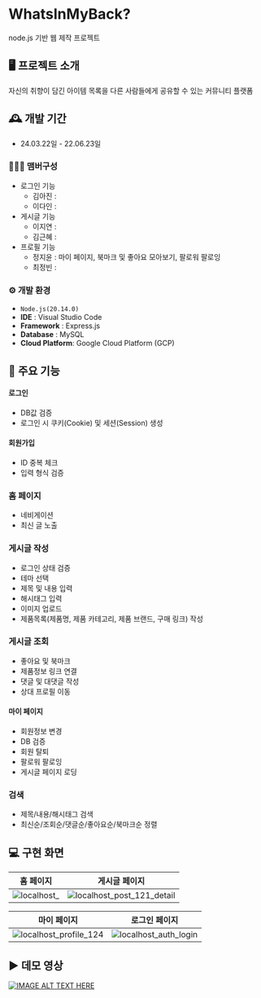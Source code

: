 # WhatsInMyBack?
node.js 기반 웹 제작 프로젝트


## 🖥️ 프로젝트 소개
자신의 취향이 담긴 아이템 목록을 다른 사람들에게 공유할 수 있는 커뮤니티 플랫폼
<br>

## 🕰️ 개발 기간
* 24.03.22일 - 22.06.23일

### 🧑‍🤝‍🧑 맴버구성
 - 로그인 기능
   - 김아진 :
   - 이다인 :
 - 게시글 기능
   - 이지연 :
   - 김근혜 :
 - 프로필 기능
   - 정지윤 : 마이 페이지, 북마크 및 좋아요 모아보기, 팔로워 팔로잉
   - 최정빈 : 

### ⚙️ 개발 환경
- `Node.js(20.14.0)`
- **IDE** : Visual Studio Code
- **Framework** : Express.js
- **Database** : MySQL
- **Cloud Platform**: Google Cloud Platform (GCP)

## 📌 주요 기능
#### 로그인 
- DB값 검증
- 로그인 시 쿠키(Cookie) 및 세션(Session) 생성
#### 회원가입 
- ID 중복 체크
- 입력 형식 검증
### 홈 페이지
- 네비게이션
- 최신 글 노출
### 게시글 작성
- 로그인 상태 검증
- 테마 선택
- 제목 및 내용 입력
- 해시태그 입력
- 이미지 업로드
- 제품목록(제품명, 제품 카테고리, 제품 브랜드, 구매 링크) 작성
### 게시글 조회
- 좋아요 및 북마크
- 제품정보 링크 연결
- 댓글 및 대댓글 작성
- 상대 프로필 이동
#### 마이 페이지 
- 회원정보 변경
- DB 검증
- 회원 탈퇴
- 팔로워 팔로잉
- 게시글 페이지 로딩
### 검색
- 제목/내용/해시태그 검색
- 최신순/조회순/댓글순/좋아요순/북마크순 정렬


## 💻 구현 화면
홈 페이지|게시글 페이지
--- | --- | 
![localhost_](https://github.com/JiyunJeong01/WhatsInMyBack/assets/89970899/a838421e-495a-4187-8c3d-dcb053f11257)|![localhost_post_121_detail](https://github.com/JiyunJeong01/WhatsInMyBack/assets/89970899/102803c6-ab66-4f4f-b33b-91fa7bb16cc1)

마이 페이지|로그인 페이지
--- | --- | 
![localhost_profile_124](https://github.com/JiyunJeong01/WhatsInMyBack/assets/89970899/f01a4ad5-ef0a-43bf-bc67-bd1b259513dc)|![localhost_auth_login](https://github.com/JiyunJeong01/WhatsInMyBack/assets/89970899/7f8225d9-f16b-4427-9080-8bb9d5e673de)
## ▶️ 데모 영상
[![IMAGE ALT TEXT HERE](https://img.youtube.com/vi/cLGqxM8C4R8/0.jpg)](https://www.youtube.com/watch?v=cLGqxM8C4R8)
